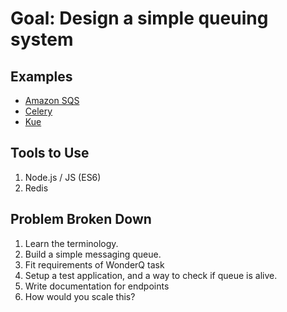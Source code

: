 
# Goal: Design a simple queuing system


## Examples
  * [Amazon SQS](http://goo.gl/Bn8qaD)
  * [Celery](http://www.celeryproject.org/)
  * [Kue](https://github.com/Automattic/kue)

## Tools to Use
  1. Node.js / JS (ES6)
  2. Redis

## Problem Broken Down
  1. Learn the terminology.
  2. Build a simple messaging queue.
  3. Fit requirements of WonderQ task
  4. Setup a test application, and a way to check if queue is alive.
  5. Write documentation for endpoints
  6. How would you scale this?
